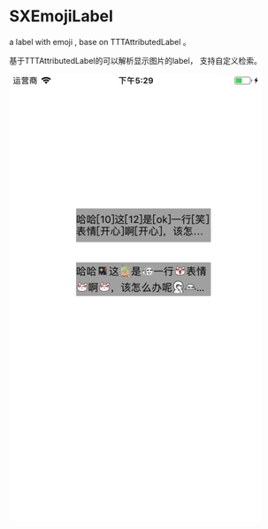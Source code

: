 # SXEmojiLabel



a label with emoji , base on TTTAttributedLabel 。

基于TTTAttributedLabel的可以解析显示图片的label， 支持自定义检索。

![image](https://github.com/sunnyXn/SXEmojiLabel/blob/master/capture.jpg)
